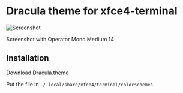 # Dracula theme for xfce4-terminal
![Screenshot](./assets/screenshot.png)

Screenshot with Operator Mono Medium 14

## Installation
Download Dracula.theme

Put the file in `~/.local/share/xfce4/terminal/colorschemes`
